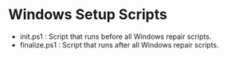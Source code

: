 # Windows Setup Scripts

- init.ps1 : Script that runs before all Windows repair scripts.
- finalize.ps1 : Script that runs after all Windows repair scripts. 

